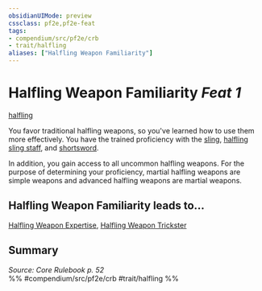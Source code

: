 ```yaml
---
obsidianUIMode: preview
cssclass: pf2e,pf2e-feat
tags:
- compendium/src/pf2e/crb
- trait/halfling
aliases: ["Halfling Weapon Familiarity"]
---
```

# Halfling Weapon Familiarity  *Feat 1*  
[halfling](/rules/traits/halfling.md)  


You favor traditional halfling weapons, so you've learned how to use them more effectively. You have the trained proficiency with the [sling](/compendium/equipment/items/sling.md), [halfling sling staff](/compendium/equipment/items/halfling-sling-staff.md), and [shortsword](/compendium/equipment/items/shortsword.md).

In addition, you gain access to all uncommon halfling weapons. For the purpose of determining your proficiency, martial halfling weapons are simple weapons and advanced halfling weapons are martial weapons.

## Halfling Weapon Familiarity leads to...

[Halfling Weapon Expertise](/compendium/feats/halfling-weapon-expertise.md), [Halfling Weapon Trickster](/compendium/feats/halfling-weapon-trickster.md)

## Summary

*Source: Core Rulebook p. 52*  
%% #compendium/src/pf2e/crb #trait/halfling %%